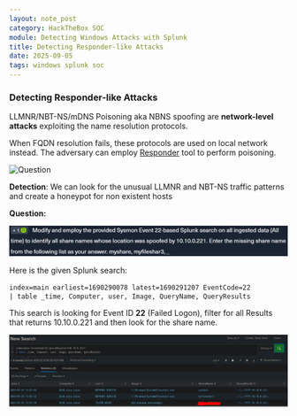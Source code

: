 ```yaml
---
layout: note_post
category: HackTheBox SOC
module: Detecting Windows Attacks with Splunk
title: Detecting Responder-like Attacks
date: 2025-09-05
tags: windows splunk soc
---
```


### Detecting Responder-like Attacks

LLMNR/NBT-NS/mDNS Poisoning aka NBNS spoofing are **network-level attacks** exploiting the name resolution protocols. 

When FQDN resolution fails, these protocols are used on local network instead. The adversary can employ [Responder](https://github.com/lgandx/Responder) tool to perform poisoning.

![Question](E:/thng01.github.io/assets/Notes/SOC/asset1s3.png)

**Detection**:
We can look for the unusual LLMNR and NBT-NS traffic patterns and create a honeypot for non existent hosts



**Question:**

![Question](../../..//assets/Notes/SOC/q1s3.png)

Here is the given Splunk search:

```
index=main earliest=1690290078 latest=1690291207 EventCode=22 
| table _time, Computer, user, Image, QueryName, QueryResults
```

This search is looking for Event ID **22** (Failed Logon), filter for all Results that returns 10.10.0.221 and then look for the share name.




![Question](../../../\assets\Notes\SOC\a1s3.png)

